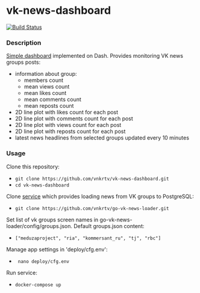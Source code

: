 # vk-news-dashboard

[![Build Status](https://travis-ci.com/vnkrtv/vk-news-dashboard.svg?branch=master)](https://travis-ci.com/vnkrtv/vk-news-dashboard)

### Description

[Simple dashboard](http://vknews.vnkrtv.ru/) implemented on Dash. Provides monitoring VK news groups posts:
- information about group:
  - members count
  - mean views count
  - mean likes count
  - mean comments count
  - mean reposts count
- 2D line plot with likes count for each post
- 2D line plot with comments count for each post
- 2D line plot with views count for each post
- 2D line plot with reposts count for each post
- latest news headlines from selected groups updated every 10 minutes

### Usage 

Clone this repository:
- ```git clone https://github.com/vnkrtv/vk-news-dashboard.git```
- ```cd vk-news-dashboard```  

Clone [service](https://github.com/vnkrtv/go-vk-news-loader) which provides loading news from VK groups to PostgreSQL:
-  ```git clone https://github.com/vnkrtv/go-vk-news-loader.git``` 

Set list of vk groups screen names in go-vk-news-loader/config/groups.json. Default groups.json content:
- ```["meduzaproject", "ria", "kommersant_ru", "tj", "rbc"]```

Manage app settings in 'deploy/cfg.env':
-  ``` nano deploy/cfg.env```  

Run service:
-  ```docker-compose up```
